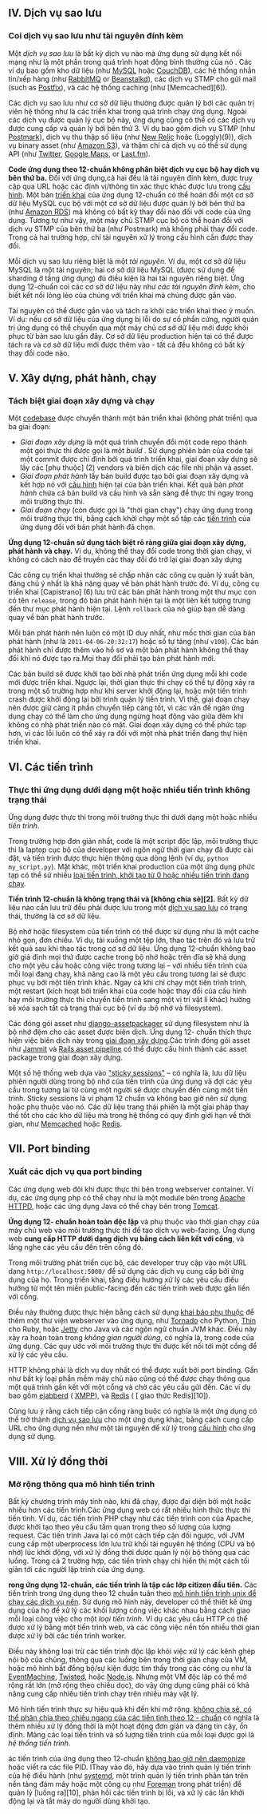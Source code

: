
## IV. Dịch vụ sao lưu

### Coi dịch vụ sao lưu như tài nguyên đính kèm

Một _dịch vụ sao lưu_ là bất kỳ dịch vụ nào mà ứng dụng sử dụng kết nối mạng như là một phần trong quá trình họat động bình thường của nó . Các ví dụ bao gồm kho dữ liệu (như [MySQL](1) hoặc [CouchDB](2)), các hệ thống nhắn tin/xếp hàng (như [RabbitMQ](3) or [Beanstalkd](4)), các dịch vụ STMP cho gửi mail (such as [Postfix](5)), và các hệ thống caching (như [Memcached][6]).

Các dịch vụ sao lưu như cơ sở dữ liệu thường được quản lý bới các quản trị viên hệ thống như là các triển khai trong quá trình chạy ứng dụng. Ngoài các dịch vụ được quản lý cục bộ này, ứng dụng cũng có thể có các dịch vụ được cung cấp và quản lý bới bên thứ 3. Ví dụ bao gôm dịch vụ STMP (như [Postmark](7)), dịch vụ thu thập số liệu (như [New Relic](8) hoặc (Loggly)(9)), dịch vụ binary asset (như  [Amazon S3](10)), và thậm chí cả dịch vụ có thể sử dụng API (như [Twitter](11), [Google Maps](12), or [Last.fm](13)).

**Code ứng dụng theo 12-chuẩn không phân biệt dịch vụ cục bộ hay dịch vụ bên thứ ba.** Đối với ứng dụng,cả hai đều là tài nguyên đính kèm, được truy cập qua URL hoặc các định vị/thông tin xác thực khác được lưu trong [cấu hình](14). Một bản [triển khai](15) của ứng dụng 12-chuẩn có thể hoán đổi một cơ sở dữ liệu MySQL cục bộ với một cơ sở dữ liệu được quản lý bởi bên thứ ba (như [Amazon RDS](16)) mà không có bất kỳ thay đổi nào đối với code của ứng dụng. Tương tự như vậy, một máy chủ STMP cục bộ có thể hoán đổi với dịch vụ STMP của bên thứ ba (như Postmark) mà không phải thay đổi code. Trong cả hai trường hợp, chỉ tài nguyên xử lý trong cấu hình cần được thay đổi.

Mỗi dịch vụ sao lưu riêng biệt là một _tài nguyên_. Ví dụ, một cơ sở dữ liệu MySQL là một tài nguyên; hai cơ sở dữ liệu MySQL (được sử dụng để sharding ở tầng ứng dụng) đủ điều kiện là hai tài nguyên riêng biệt. Ứng dụng 12-chuẩn coi các cơ sở dữ liệu này như  _các tài nguyên đính kèm_, cho biết kết nối lỏng lẻo của chúng với triển khai mà chúng được gắn vào.


Tài nguyên có thể được gắn vào và tách ra khỏi các triển khai theo ý muốn. Ví dụ: nếu cơ sở dữ liệu của ứng dụng bị lỗi do sự cố phần cứng, người quản trị ứng dụng có thể chuyển qua một máy chủ cơ sở dữ liệu mới được khôi phục từ bản sao lưu gần đây. Cơ sở dữ liệu production hiện tại có thể được tách ra và cơ sở dữ liệu mới được thêm vào - tất cả đều không có bất kỳ thay đổi code nào.
## V. Xây dựng, phát hành, chạy

### Tách biệt giai đoạn xây dựng và chạy

Một [codebase](1) được chuyển thành một bản triển khai (không phát triển) qua ba giai đoạn:

* _Giai đoạn xây dựng_ là một quá trình chuyển đổi một code repo thành một gói thực thi được gọi là một _build_ . Sử dụng phiên bản của code tại một commit được chỉ định bởi quá trình triển khai, giai đoạn xây dựng sẽ lấy các [phụ thuộc] (2) vendors và biên dịch các file nhị phân và asset.
* _Giai đoạn phát hành_ lấy bản build được tạo bởi giai đoạn xây dựng và kết hợp nó với [cấu hình](3) hiện tại của bản triển khai. Kết quả bản _phát hành_ chứa cả bản build và cấu hình và sẵn sàng để thực thi ngay trong môi trường thực thi.
* _Giai đoạn chạy_ (còn được gọi là "thời gian chạy") chạy ứng dụng trong môi trường thực thi, bằng cách khởi chạy một số tập các [tiến trình](4) của ứng dụng đối với bản phát hành đã chọn.

**Ứng dụng 12-chuẩn sử dụng tách biệt rõ ràng giữa giai đoạn xây dựng, phát hành và chạy.** Ví dụ, không thể thay đổi code trong thời gian chạy, vì không có cách nào để truyền các thay đổi đó trở lại giai đoạn xây dựng

Các công cụ triển khai thường sẽ chấp nhận các công cụ quản lý xuất bản, đáng chủ ý nhất là khả năng quay về bản phát hành trước đó. Ví dụ, công cụ triển khai [Capistrano] (6) lưu trữ các bản phát hành trong một thư mục con có tên `release`, trong đó bản phát hành hiện tại là một liên kết tượng trưng đến thư mục phát hành hiện tại. Lệnh `rollback` của nó giúp bạn dễ dàng quay về bản phát hành trước.

Mỗi bản phát hành nên luôn có một ID duy nhất, như mốc thời gian của bản phát hành (như là `2011-04-06-20:32:17`) hoặc số tự  tăng (như `v100`). Các bản phát hành chỉ được thêm vào hồ sơ và một bản phát hảnh không thể thay đổi khi nó được tạo ra.Mọi thay đổi phải tạo bản phát hành mới.

Các bản build sẽ được khởi tạo bởi nhà phát triển ứng dụng mỗi khi code mới được triển khai. Ngược lại, thời gian thực thi chạy có thể tự động xảy ra trong một số trường hợp như khi server khởi động lại, hoặc một tiến trình crash được khởi động lại bởi trình quản lý tiến trình. Vì thế, giai đoạn chạy nên được giữ càng ít phần chuyển tiếp càng tốt, vì các vấn đề ngăn ứng dụng chạy có thể làm cho ứng dụng ngừng hoạt động vào giữa đêm khi không có nhà phát triển nào có mặt. Giai đoạn xây dựng có thể phức tạp hơn, vì các lỗi luôn có thể xảy ra đối với một nhà phát triển đang thự hiện triển khai.
## VI. Các tiến trình

### Thực thi ứng dụng dưới dạng một hoặc nhiều tiến trình không trạng thái

Ứng dụng được thực thi trong môi trường thực thi dưới dạng một hoặc nhiều _tiến trình_.

Trong trường hợp đơn giản nhất, code là một script độc lập, môi trường thực thi là laptop cục bộ của developer với ngôn ngữ thời gian chạy đã được cài đặt, và tiến trình được thực hiện thông qua dòng lệnh (ví dụ, `python my_script.py`). Mặt khác, một triển khai production của một ứng dụng phức tạp có thể sử nhiều [loại tiến trình, khởi tạo từ 0 hoặc nhiều tiến trình đang chạy](1).

**Tiến trình 12-chuẩn là không trạng thái và [không chia sẻ][2].** Bất kỳ dữ liệu nào cần lưu trữ đều phải được lưu trong một [dịch vụ sao lưu](3) có trạng thái, thường là cơ sở dữ liệu.

Bộ nhớ hoặc filesystem của tiến trình có thể được sử dụng như là một cache nhỏ gọn, đơn chiều. Ví dụ, tải xuống một tệp lớn, thao tác trên đó và lưu trữ kết quả sau khi thao tác trong cơ sở dữ liệu. Ứng dụng 12-chuẩn không bao giờ giả định mọi thứ được cache trong bộ nhớ hoặc trên đĩa sẽ khả dụng cho một yêu cầu hoặc công việc trong tương lai –  với nhiều tiến trình của mỗi loại đang chạy, khả năng cao là một yêu cầu trong tương lai sẽ được phục vụ bởi một tiến trình khác. Ngay cả khi chỉ chạy một tiến trình trình, một restart (kích hoạt bởi triển khai của code hoặc thay đổi của cấu hình hay môi trường thực thi chuyển tiến trình sang một vị trí vật lí khác) hường sẽ xóa sạch tất cả trạng thái cục bộ (ví dụ :bộ nhớ và filesystem).

Các đóng gói asset như [django-assetpackager](4) sử dụng filesystem như là bộ nhớ đệm cho các asset được biên dịch. Ứng dụng 12- chuẩn thích thực hiện việc biên dịch này trong [giai đoạn xây dựng](5).Các trình đóng gói asset như [Jammit](6) và [Rails asset pipeline](7)  có thể được cấu hình thành các asset package trong giai đoạn xây dựng.

Một số hệ thống web dựa vào ["sticky sessions"](8) – có nghĩa là, lưu dữ liệu phiên người dùng trong bộ nhớ của tiến trình của ứng dụng và đợi các yêu cầu trong tương lai từ cùng một người sẽ được chuyển đến cùng một tiến trình. Sticky sessions là vi phạm 12 chuẩn và không bao giờ nên sử dụng hoặc phụ thuộc vào nó. Các dữ liệu trang thái phiên là một gỉai pháp thay thế tốt cho các kho dữ liệu mà trong hệ thống có quy định giới hạn về thời gian, như [Memcached](9) hoặc [Redis](10).
## VII. Port binding

### Xuất các dịch vụ qua port binding

Các ứng dụng web đôi khi được thực thi bên trong webserver container. Ví dụ, các ứng dụng php có thể chạy như là một module bên trong [Apache HTTPD](1), hoặc các ứng dụng Java có thể chạy bên trong [Tomcat](2).

**Ứng dụng 12- chuẩn hoàn toàn độc lập** và phụ thuộc vào thời gian chạy của máy chủ web vào môi trường thực thi để tạo dịch vụ web-facing. Ứng dụng web **cung cấp HTTP dưới dạng dịch vụ bằng cách liên kết với cổng**, và lắng nghe các yêu cầu đến trên cổng đó.

Trong môi trường phát triển cục bộ, các developer truy cập vào một URL dạng `http://localhost:5000/` để sử dụng các dịch vụ cung cấp bởi ứng dụng của họ. Trong triển khai, tầng điều hướng xử lý các yêu cầu điều hướng từ một tên miền public-facing đến các tiến trình web được gắn liền với cổng.

Điều này thường được thực hiện bằng cách sử dụng [khai báo phụ thuộc](3) để thêm một thư viện webserver vào ứng dụng, như [Tornado](4) cho Python, [Thin](5) cho Ruby, hoặc [Jetty](6) cho Java và các ngôn ngữ chuẩn JVM khác. Điều này xảy ra hoàn toàn trong _không gian người dùng_, có nghĩa là, trong code của ứng dụng. Các quy ước với môi trường thực thi được kết nối tới một cổng để xử lý các yêu cầu.

HTTP không phải là dịch vụ duy nhất có thể được xuất bởi port binding. Gần như bất kỳ loại phần mềm máy chủ nào cũng có thể được chạy thông qua một quá trình gắn kết với một cổng và chờ các yêu cầu gửi đến. Các ví dụ bao gồm [ejabberd](7) ( [XMPP](8)), và [Redis](9) ( [ giao thức Redis][10]).

Cũng lưu ý rằng cách tiếp cận cổng ràng buộc có nghĩa là một ứng dụng có thể trở thành [dịch vụ sao lưu](11) cho một ứng dụng khác, bằng cách cung cấp URL cho ứng dụng nền như một tài nguyên để xử lý trong [cấu hình](12) cho ứng dụng sử dụng.
## VIII. Xử lý đồng thời

### Mở rộng thông qua mô hình tiến trình
Bất kỳ chương trình máy tính nào, khi đã chạy, được đại diện bởi một hoặc nhiều hơn các tiến trình.Các ứng dụng web có rất nhiều hình thức thực thi tiến tình. Ví dụ, các tiến trình PHP chạy như các tiến trình con của Apache, được khởi tạo theo yêu cầu tầm quan trọng theo số lượng của lượng request. Các tiến trình Java lại có một cách tiếp cận đối ngược, với JVM cung cấp một uberprocess lớn lưu trữ khối tài nguyên hệ thống (CPU và bộ nhớ) lúc khởi động, với xử lý đồng thời được quản lý nội bộ thông qua các luồng. Trong cả 2 trường hợp, các tiến trình chạy chỉ hiển thị một cách tối giản tới các người lập trình của ứng dụng.

**rong ứng dụng 12-chuẩn, các tiến trình là tập các lớp citizen đầu tiên.** Các tiến trình trong ứng dụng theo 12 chuẩn tuân theo [mô hình tiến trình unix để chạy các dịch vụ nền](2). Sử dụng mô hình này, developer có thể thiết kế ứng dụng của họ để xử lý các khối lượng công việc khác nhau bằng cách giao mỗi loại công việc cho một _loại tiến trình_.  Ví dụ các yêu cầu HTTP có thể được xử lý bằng một tiến trình web, và các công việc nền tốn nhiều thời gian được xử lý bởi các tiến trình worker.

Điều này không loại trừ các tiến trình độc lập khỏi việc xử lý các kênh ghép nội bộ của chúng, thông qua các luồng bên trong thời gian chạy của VM, hoặc mô hình bất đồng bộ/sự kiện được tìm thấy trong các công cụ như là [EventMachine](3), [Twisted](4), hoặc [Node.js](5). Nhưng một VM độc lập có thể mở rộng rất lớn (mở rộng theo chiều dọc), do vậy ứng dụng cũng phải có khả năng cung cấp nhiều tiến trình chạy trên nhiều máy vật lý.

Mô hình tiến trình thực sự hiệu quả khi đến khi mở rộng.  [không chia sẻ, có thể phân chia theo chiều ngang của các tiến tình theo 12 - chuẩn](6)  có nghĩa là thêm nhiều xử lý đồng thời là một hoạt động đơn giản và đáng tin cậy, ổn định. Mảng các loại tiến trình và số lượng tiến trình của mỗi loại được gọi là _hệ thống tiến trình_.

ác tiến trình của ứng dụng theo 12-chuẩn [không bao giờ nên daemonize](7) hoặc viết ra các file PID. IThay vào đó, hãy dựa vào trình quản lý tiến trình của hệ điều hành (như [systemd](8), một trình quản lý tiến trình phân tán trên nền tảng đám mây hoặc một công cụ như [Foreman](9) trong phát triển) để quản lý [luồng ra][10], phản hồi các tiến trình bị lỗi, và xử lý các lần khởi động lại và tắt máy do người dùng khởi tạo.

